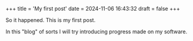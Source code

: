 +++
title = 'My first post'
date = 2024-11-06 16:43:32
draft = false
+++

So it happened. This is my first post.

In this "blog" of sorts I will try introducing progress made on my software.

